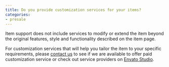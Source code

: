 ```yaml
---
title: Do you provide customization services for your items?
categories:
- presale
---
```


Item support does not include services to modify or extend the item beyond the original features, style and functionality described on the item page. 

For customization services that will help you tailor the item to your specific requirements, please [contact us](https://themeforest.net/item/docs-responsive-documentation-manual-jekyll-theme/21131076/support) to see if we are available to offer paid customization service or check out service providers on [Envato Studio](https://studio.envato.com/).